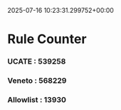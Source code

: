 2025-07-16 10:23:31.299752+00:00
# Rule Counter 
 ### UCATE : 539258

 ### Veneto : 568229

 ### Allowlist : 13930